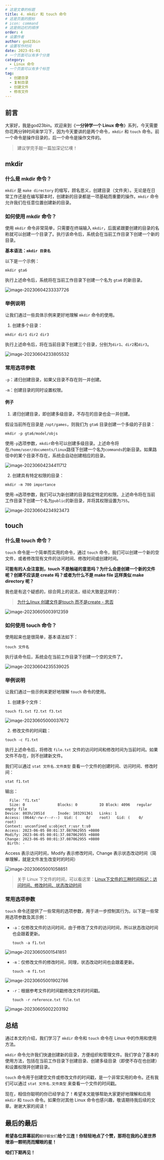 ```yaml
---
# 这是文章的标题
title: 4. mkdir 和 touch 命令
# 这是页面的图标
# icon: command
# 这是侧边栏的顺序
order: 4
# 设置作者
author: god23bin
# 设置写作时间
date: 2023-01-01
# 一个页面可以有多个分类
category:
  - Linux 命令
# 一个页面可以有多个标签
tag:
  - 创建目录
  - 复制目录
  - 创建文件
  - 修改文件
---
```


## 前言

大家好，我是god23bin。欢迎来到《**一分钟学一个 Linux 命令**》系列，今天需要你花两分钟时间来学习下，因为今天要讲的是两个命令，`mkdir` 和 `touch` 命令。前一个命令是操作目录的，后一个命令是操作文件的。

> 建议学完手敲一篇加深记忆噢！

## mkdir

### 什么是 mkdir 命令？

`mkdir` 是 `make directory` 的缩写，顾名思义，创建目录（文件夹）。无论是在日常工作还是在编写脚本时，创建新的目录都是一项基础而重要的操作。`mkdir` 命令允许我们在任意位置创建新的目录。

### 如何使用 mkdir 命令？

使用 `mkdir` 命令非常简单，只需要在终端输入 `mkdir`，后面紧跟要创建的目录的名称就可以创建一个目录了。执行该命令后，系统会在当前工作目录下创建一个新的目录。

**基本语法：`mkdir 目录名`**

以下是一个示例：

```shell
mkdir gta6
```

执行上述命令后，系统将在当前工作目录下创建一个名为 `gta6` 的新目录。

![image-20230604233337726](https://pic-bed-of-god23bin.oss-cn-shenzhen.aliyuncs.com/img/20230605002806.png)

### 举例说明

让我们通过一些具体示例来更好地理解 `mkdir` 命令的使用。

1. 创建多个目录：

```shell
mkdir dir1 dir2 dir3
```

执行上述命令后，将在当前目录下创建三个目录，分别为`dir1`、`dir2`和`dir3`。

![image-20230604233805532](https://pic-bed-of-god23bin.oss-cn-shenzhen.aliyuncs.com/img/20230605002810.png)

### 常用选项参数

`-p`：递归创建目录，如果父目录不存在则一并创建。

`-m`：创建目录的同时设置权限。

#### 例子

1. 递归创建目录，即创建多级目录，不存在的目录也会一并创建。

假设当前所在目录是 `/opt/games`，则我们为 `gta6` 目录创建一个多级的子目录：

```shell
mkdir -p gta6/model/objs
```

使用`-p`选项参数，`mkdir`命令可以创建多级目录。上述命令将在`/home/user/documents/linux`路径下创建一个名为`commands`的新目录。如果路径中的某个目录不存在，系统会自动创建相应的目录。

![image-20230604234411712](https://pic-bed-of-god23bin.oss-cn-shenzhen.aliyuncs.com/img/20230605002816.png)

2. 创建具有特定权限的目录：

```shell
mkdir -m 700 importance
```

使用`-m`选项参数，我们可以为新创建的目录指定特定的权限。上述命令将在当前工作目录下创建一个名为`public`的新目录，并将其权限设置为`755`。

![image-20230604234923473](https://pic-bed-of-god23bin.oss-cn-shenzhen.aliyuncs.com/img/20230605002818.png)

## touch

### 什么是 touch 命令？

`touch` 命令是一个简单而实用的命令，通过 `touch` 命令，我们可以创建一个新的空文件，或者修改现有文件的访问时间、修改时间或创建时间。

**可能有的人会注意到，touch 不是触碰的意思吗？为什么会是创建一个新的文件呢？创建不应该是 create 吗？或者为什么不是 make file 这样类似 make directory 呢？**

我也是有这个疑惑的，综合网上的说法，结论大致是这样的：

> [为什么linux 创建文件是touch 而不是create - 思否](https://segmentfault.com/q/1010000020867399)

![image-20230605003912359](https://pic-bed-of-god23bin.oss-cn-shenzhen.aliyuncs.com/img/20230605004434.png)

### 如何使用 touch 命令？

使用起来也是很简单，基本语法如下：

```shell
touch 文件名
```

执行该命令后，系统会在当前工作目录下创建一个空的文件了。

![image-20230604235539025](https://pic-bed-of-god23bin.oss-cn-shenzhen.aliyuncs.com/img/20230605002821.png)

### 举例说明

让我们通过一些示例来更好地理解 `touch` 命令的使用。

1. 创建多个文件：

```shell
touch f1.txt f2.txt f3.txt
```

![image-20230605000037672](https://pic-bed-of-god23bin.oss-cn-shenzhen.aliyuncs.com/img/20230605002823.png)

2. 修改文件的时间戳：

```shell
touch -c f1.txt
```

执行上述命令后，将修改 `file.txt` 文件的访问时间和修改时间为当前时间。如果文件不存在，则不创建新文件。

我们可以通过 `stat 文件名.文件类型` 查看一个文件的创建时间、访问时间、修改时间：

```shell
stat f1.txt
```

输出：

```shell
  File: ‘f1.txt’
  Size: 0               Blocks: 0          IO Block: 4096   regular empty file
Device: 803h/2051d      Inode: 103291361   Links: 1
Access: (0644/-rw-r--r--)  Uid: (    0/    root)   Gid: (    0/    root)
Context: unconfined_u:object_r:usr_t:s0
Access: 2023-06-05 00:01:37.087062955 +0800
Modify: 2023-06-05 00:01:37.087062955 +0800
Change: 2023-06-05 00:01:37.087062955 +0800
 Birth: -
```

Access 表示访问时间，Modify 表示修改时间，Change 表示状态改动时间（简单理解，就是文件发生改变时的时间）

![image-20230605001058851](https://pic-bed-of-god23bin.oss-cn-shenzhen.aliyuncs.com/img/20230605002825.png)

> 关于 Linux 下文件的时间，可以看这里：[Linux下文件的三种时间标记：访问时间、修改时间、状态改动时间](https://www.cnblogs.com/Cccarl/p/6994372.html)

### 常用选项参数

`touch` 命令还提供了一些常用的选项参数，用于进一步控制其行为。以下是一些常用选项参数及其示例：

- `-a`：仅修改文件的访问时间，由于修改了文件的访问时间，所以状态改动时间也会跟着更新。

  ```shell
  touch -a f1.txt
  ```

![image-20230605001541851](https://pic-bed-of-god23bin.oss-cn-shenzhen.aliyuncs.com/img/20230605002828.png)

- `-m`：仅修改文件的修改时间，同理，状态改动时间也会跟着更新。

  ```shell
  touch -m f1.txt
  ```

![image-20230605001902786](https://pic-bed-of-god23bin.oss-cn-shenzhen.aliyuncs.com/img/20230605002830.png)

- `-r`：根据参考文件的时间戳修改文件的时间戳。

  ```shell
  touch -r reference.txt file.txt
  ```

![image-20230605002203192](https://pic-bed-of-god23bin.oss-cn-shenzhen.aliyuncs.com/img/20230605002832.png)

## 总结

通过本文的介绍，我们学习了 `mkdir` 命令和 `touch` 命令在 Linux 中的作用和使用方法。

`mkdir` 命令允许我们快速创建新的目录，方便组织和管理文件。我们学会了基本的使用方法，包括在当前工作目录下创建目录、创建多级目录（即使不存在也创建）和设置权限并创建目录。

`touch` 命令用于创建空文件或修改文件的时间戳，是一个非常实用的命令。还有我们可以通过 `stat 文件名.文件类型` 来查看一个文件的时间戳。

现在，相信你聪明的你已经学会了！希望本文能够帮助大家更好地理解和应用 `mkdir` 和 `touch` 命令。如果你对其他 Linux 命令也感兴趣，敬请期待我后续的文章。谢谢大家的阅读！

## 最后的最后

**希望各位屏幕前的**`靓仔靓女们`**给个三连！你轻轻地点了个赞，那将在我的心里世界增添一颗明亮而耀眼的星！**

**咱们下期再见！**